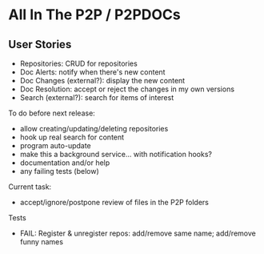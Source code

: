 All In The P2P / P2PDOCs
==============

User Stories
------------

 * Repositories: CRUD for repositories
 * Doc Alerts: notify when there's new content
 * Doc Changes (external?): display the new content
 * Doc Resolution: accept or reject the changes in my own versions
 * Search (external?): search for items of interest


To do before next release:
 * allow creating/updating/deleting repositories
 * hook up real search for content
 * program auto-update
 * make this a background service... with notification hooks?
 * documentation and/or help
 * any failing tests (below)

Current task:
 * accept/ignore/postpone review of files in the P2P folders

Tests
 * FAIL: Register & unregister repos: add/remove same name; add/remove funny names
